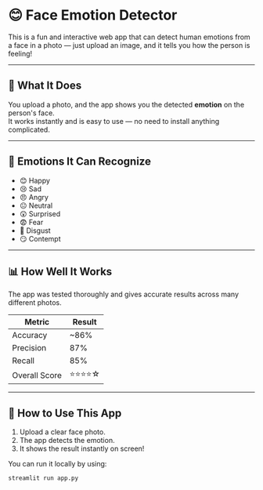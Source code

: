 # 😊 Face Emotion Detector

This is a fun and interactive web app that can detect human emotions from a face in a photo — just upload an image, and it tells you how the person is feeling!

---

## 📸 What It Does

You upload a photo, and the app shows you the detected **emotion** on the person's face.  
It works instantly and is easy to use — no need to install anything complicated.

---

## 🎯 Emotions It Can Recognize

- 😊 Happy  
- 😢 Sad  
- 😠 Angry  
- 😐 Neutral  
- 😲 Surprised  
- 😨 Fear  
- 🤢 Disgust  
- 😏 Contempt

---

## 📊 How Well It Works

The app was tested thoroughly and gives accurate results across many different photos.

| Metric           | Result   |
|------------------|----------|
| Accuracy          | ~86%     |
| Precision         | 87%      |
| Recall            | 85%      |
| Overall Score     | ⭐⭐⭐⭐☆   |

---

## 🚀 How to Use This App

1. Upload a clear face photo.
2. The app detects the emotion.
3. It shows the result instantly on screen!

You can run it locally by using:

```bash
streamlit run app.py
